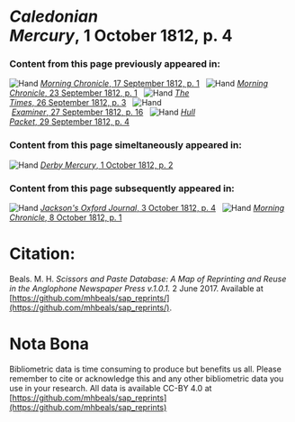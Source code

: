 # *Caledonian Mercury*, 1 October 1812, p. 4  
  
### Content from this page previously appeared in:  
![Hand](http://scissorsandpaste.net/wp-content/uploads/2017/06/smallhandpointer.png) [*Morning Chronicle*, 17 September 1812, p. 1](https://mhbeals.github.io/sap_html/Morning-Chronicle/Morning-Chronicle-17-September-1812-p-1)  
![Hand](http://scissorsandpaste.net/wp-content/uploads/2017/06/smallhandpointer.png) [*Morning Chronicle*, 23 September 1812, p. 1](https://mhbeals.github.io/sap_html/Morning-Chronicle/Morning-Chronicle-23-September-1812-p-1)  
![Hand](http://scissorsandpaste.net/wp-content/uploads/2017/06/smallhandpointer.png) [*The Times*, 26 September 1812, p. 3](https://mhbeals.github.io/sap_html/The-Times/The-Times-26-September-1812-p-3)  
![Hand](http://scissorsandpaste.net/wp-content/uploads/2017/06/smallhandpointer.png) [*Examiner*, 27 September 1812, p. 16](https://mhbeals.github.io/sap_html/Examiner/Examiner-27-September-1812-p-16)  
![Hand](http://scissorsandpaste.net/wp-content/uploads/2017/06/smallhandpointer.png) [*Hull Packet*, 29 September 1812, p. 4](https://mhbeals.github.io/sap_html/Hull-Packet/Hull-Packet-29-September-1812-p-4)  
  
### Content from this page simeltaneously appeared in:  
![Hand](http://scissorsandpaste.net/wp-content/uploads/2017/06/smallhandpointer.png) [*Derby Mercury*, 1 October 1812, p. 2](https://mhbeals.github.io/sap_html/Derby-Mercury/Derby-Mercury-1-October-1812-p-2)  
  
### Content from this page subsequently appeared in:  
![Hand](http://scissorsandpaste.net/wp-content/uploads/2017/06/smallhandpointer.png) [*Jackson's Oxford Journal*, 3 October 1812, p. 4](https://mhbeals.github.io/sap_html/Jackson's-Oxford-Journal/Jackson's-Oxford-Journal-3-October-1812-p-4)  
![Hand](http://scissorsandpaste.net/wp-content/uploads/2017/06/smallhandpointer.png) [*Morning Chronicle*, 8 October 1812, p. 1](https://mhbeals.github.io/sap_html/Morning-Chronicle/Morning-Chronicle-8-October-1812-p-1)  


# Citation: 

Beals. M. H. *Scissors and Paste Database: A Map of Reprinting and Reuse in the Anglophone Newspaper Press v.1.0.1.* 2 June 2017. Available at [https://github.com/mhbeals/sap_reprints/](https://github.com/mhbeals/sap_reprints/). 

# Nota Bona

Bibliometric data is time consuming to produce but benefits us all. Please remember to cite or acknowledge this and any other bibliometric data you use in your research. All data is available CC-BY 4.0 at [https://github.com/mhbeals/sap_reprints](https://github.com/mhbeals/sap_reprints)